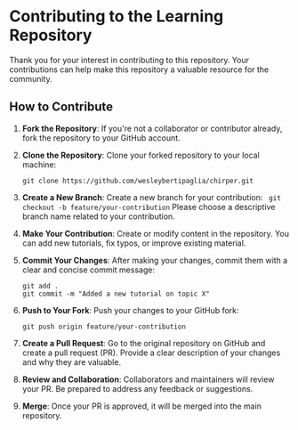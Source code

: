 # Contributing to the Learning Repository

Thank you for your interest in contributing to this repository. Your contributions can help make this repository a valuable resource for the community.

## How to Contribute

1. **Fork the Repository**: If you're not a collaborator or contributor already, fork the repository to your GitHub account.

2. **Clone the Repository**: Clone your forked repository to your local machine:

    ```
    git clone https://github.com/wesleybertipaglia/chirper.git
    ```

3. **Create a New Branch**: Create a new branch for your contribution:
   ` git checkout -b feature/your-contribution`
   Please choose a descriptive branch name related to your contribution.

4. **Make Your Contribution**: Create or modify content in the repository. You can add new tutorials, fix typos, or improve existing material.

5. **Commit Your Changes**: After making your changes, commit them with a clear and concise commit message:

    ```
    git add .
    git commit -m "Added a new tutorial on topic X"
    ```

6. **Push to Your Fork**: Push your changes to your GitHub fork:

    ```
    git push origin feature/your-contribution
    ```

7. **Create a Pull Request**: Go to the original repository on GitHub and create a pull request (PR). Provide a clear description of your changes and why they are valuable.

8. **Review and Collaboration**: Collaborators and maintainers will review your PR. Be prepared to address any feedback or suggestions.

9. **Merge**: Once your PR is approved, it will be merged into the main repository.
